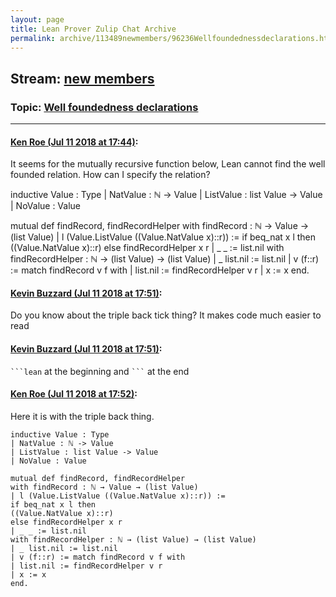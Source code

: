 ```yaml
---
layout: page
title: Lean Prover Zulip Chat Archive 
permalink: archive/113489newmembers/96236Wellfoundednessdeclarations.html
---
```


## Stream: [new members](index.html)
### Topic: [Well foundedness declarations](96236Wellfoundednessdeclarations.html)

---

#### [Ken Roe (Jul 11 2018 at 17:44)](https://leanprover.zulipchat.com/#narrow/stream/113489-new%20members/topic/Well%20foundedness%20declarations/near/129479543):
It seems for the mutually recursive function below, Lean cannot find the well founded relation.  How can I specify the relation?

inductive Value : Type
| NatValue : ℕ -> Value
| ListValue : list Value -> Value
| NoValue : Value

mutual def findRecord, findRecordHelper
with findRecord : ℕ → Value → (list Value)
| l (Value.ListValue ((Value.NatValue x)::r)) :=
                 if beq_nat x l then
                     ((Value.NatValue x)::r)
                 else findRecordHelper x r
| _ _ := list.nil
with findRecordHelper : ℕ → (list Value) → (list Value)
| _ list.nil := list.nil
| v (f::r) := match findRecord v f with
              | list.nil := findRecordHelper v r
              | x        := x
              end.

#### [Kevin Buzzard (Jul 11 2018 at 17:51)](https://leanprover.zulipchat.com/#narrow/stream/113489-new%20members/topic/Well%20foundedness%20declarations/near/129479933):
Do you know about the triple back tick thing? It makes code much easier to read

#### [Kevin Buzzard (Jul 11 2018 at 17:51)](https://leanprover.zulipchat.com/#narrow/stream/113489-new%20members/topic/Well%20foundedness%20declarations/near/129479954):
` ```lean ` at the beginning and ` ``` ` at the end

#### [Ken Roe (Jul 11 2018 at 17:52)](https://leanprover.zulipchat.com/#narrow/stream/113489-new%20members/topic/Well%20foundedness%20declarations/near/129480038):
Here it is with the triple back thing.
```lean
inductive Value : Type
| NatValue : ℕ -> Value
| ListValue : list Value -> Value
| NoValue : Value

mutual def findRecord, findRecordHelper
with findRecord : ℕ → Value → (list Value)
| l (Value.ListValue ((Value.NatValue x)::r)) :=
if beq_nat x l then
((Value.NatValue x)::r)
else findRecordHelper x r
| _ _ := list.nil
with findRecordHelper : ℕ → (list Value) → (list Value)
| _ list.nil := list.nil
| v (f::r) := match findRecord v f with
| list.nil := findRecordHelper v r
| x := x
end.
```

